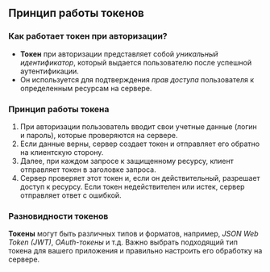 ## Принцип работы токенов

### Как работает токен при авторизации?

- **Токен** при авторизации представляет собой *уникальный идентификатор*, который выдается пользователю после успешной аутентификации.
- Он используется для подтверждения *прав доступа* пользователя к определенным ресурсам на сервере.

### Принцип работы токена
1. При авторизации пользователь вводит свои учетные данные (логин и пароль), которые проверяются на сервере.
2. Если данные верны, сервер создает токен и отправляет его обратно на клиентскую сторону.
3. Далее, при каждом запросе к защищенному ресурсу, клиент отправляет токен в заголовке запроса.
4. Сервер проверяет этот токен и, если он действительный, разрешает доступ к ресурсу. Если токен недействителен или истек, сервер отправляет ответ с ошибкой.

### Разновидности токенов

**Токены** могут быть различных типов и форматов, например, *JSON Web Token (JWT)*, *OAuth-токены* и т.д. Важно выбрать подходящий тип токена для вашего приложения и правильно настроить его обработку на сервере.